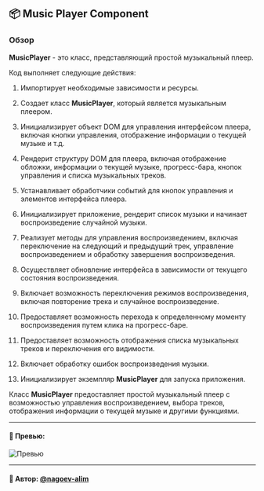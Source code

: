 ## 📦 Music Player Component

### Обзор
**MusicPlayer** - это класс, представляющий простой музыкальный плеер.

Код выполняет следующие действия:

1. Импортирует необходимые зависимости и ресурсы.

2. Создает класс **MusicPlayer**, который является музыкальным плеером.

3. Инициализирует объект DOM для управления интерфейсом плеера, включая кнопки управления, отображение информации о текущей музыке и т.д.

4. Рендерит структуру DOM для плеера, включая отображение обложки, информации о текущей музыке, прогресс-бара, кнопок управления и списка музыкальных треков.

5. Устанавливает обработчики событий для кнопок управления и элементов интерфейса плеера.

6. Инициализирует приложение, рендерит список музыки и начинает воспроизведение случайной музыки.

7. Реализует методы для управления воспроизведением, включая переключение на следующий и предыдущий трек, управление воспроизведением и обработку завершения воспроизведения.

8. Осуществляет обновление интерфейса в зависимости от текущего состояния воспроизведения.

9. Включает возможность переключения режимов воспроизведения, включая повторение трека и случайное воспроизведение.

10. Предоставляет возможность перехода к определенному моменту воспроизведения путем клика на прогресс-баре.

11. Предоставляет возможность отображения списка музыкальных треков и переключения его видимости.

12. Включает обработку ошибок воспроизведения музыки.

13. Инициализирует экземпляр **MusicPlayer** для запуска приложения.

Класс **MusicPlayer** предоставляет простой музыкальный плеер с возможностью управления воспроизведением, выбора треков, отображения информации о текущей музыке и другими функциями.

---

#### 🌄 Превью:

![Превью](https://lh3.googleusercontent.com/drive-viewer/AITFw-yuiXxWoOYSYlWCngtLYTw22Tm-QvDFSncTg5emiMp0vFjhQmDa_cNrj1eyuDHh4Sswfsk018TVDg_Gq4Z--6e1WvmC=s1600)


-----

#### 🙌 Автор: [@nagoev-alim](https://github.com/nagoev-alim)

